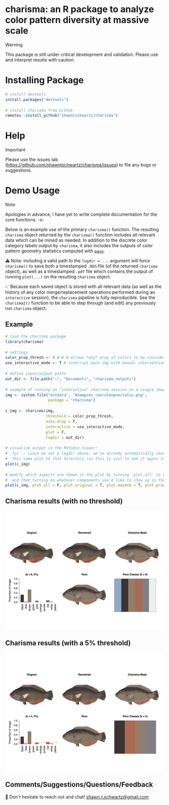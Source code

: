 # charisma: an R package to analyze color pattern diversity at massive scale

> [!WARNING]  
> This package is still under critical development and validation. Please use and interpret results with caution.

# Installing Package

``` r
# install devtools
install.packages("devtools")

# install charisma from GitHub
remotes::install_github("shawntschwartz/charisma")
``` 

# Help

> [!IMPORTANT]  
> Please use the issues tab (https://github.com/shawntschwartz/charisma/issues) to file any bugs or suggestions.

# Demo Usage

> [!NOTE]  
> Apologies in advance, I have yet to write complete documentation for the core functions. -s-

Below is an example use of the primary `charisma()` function. The resulting `charisma` object returned by the `charisma()` function includes all relevant data which can be mined as needed. In addition to the discrete color category labels output by `charisma`, it also includes the outputs of color pattern geometry statistics computed with [`pavo`](https://github.com/rmaia/pavo).

⚠️ Note: including a valid path to the `logdir = ...` argument will force `charisma()` to save both a timestamped `.RDS` file (of the returned `charisma` object), as well as a timestamped `.pdf` file which contains the output of running `plot(...)` on the resulting `charisma` object. 

✅ Because each saved object is stored with all relevant data (as well as the history of any color merge/replacement operations performed during an `interactive` session), the `charisma` pipeline is fully reproducible. See the `charisma2()` function to be able to step through (and edit) any previously run `charisma` object.

## Example
```r
# load the charisma package
library(charisma)

# settings
color_prop_thresh <- 0.0 # 0 allows *any* prop of colors to be considered
use_interactive_mode <- T # interrupt each img with manual intervention

# define input/output paths
out_dir <- file.path("~", "Documents", "charisma_outputs")

# example of running an "interactive" charisma session on a single image
img <- system.file("extdata", "Anampses_caeruleopunctatus.png",
                   package = "charisma")

c_img <- charisma(img,
                  threshold = color_prop_thresh,
                  auto.drop = T,
                  interactive = use_interactive_mode,
                  plot = F,
                  logdir = out_dir)

# visualize output in the RStudio Viewer:
#  fyi -- since we set a logdir above, we've already automatically saved out
#  this same plot to that directory (so this is just to see it again in RStudio)
plot(c_img)

# modify which aspects are shown in the plot by turning `plot.all` to FALSE
#  and then turning on whatever components you'd like to show up in the plot
plot(c_img, plot.all = F, plot.original = T, plot.masked = T, plot.props = T)
```
## Charisma results (with no threshold)
<img src="man/figures/charisma_no_thresh.png" align="center" width="750" />

## Charisma results (with a 5% threshold)
<img src="man/figures/charisma_0p05_thresh.png" align="center" width="750" />

## Comments/Suggestions/Questions/Feedback
👋 Don't hesitate to reach out and chat! <shawn.t.schwartz@gmail.com>


